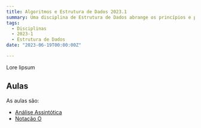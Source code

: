 ```yaml
---
title: Algoritmos e Estrutura de Dados 2023.1
summary: Uma disciplina de Estrutura de Dados abrange os princípios e práticas para desenvolver software de alta qualidade, desde a concepção até a manutenção, utilizando metodologias e processos eficazes.
tags:
  - Disciplinas
  - 2023-1
  - Estrutura de Dados
date: "2023-06-19T00:00:00Z"

---
```


Lore lipsum

## Aulas

As aulas são:
- [Análise Assintótica](/course-ead/aula-01)
- [Notação O](/course-ead/aula-02)